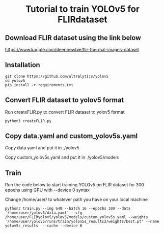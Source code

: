 #  <div align="center">Tutorial to train YOLOv5 for FLIRdataset</div>

## Download FLIR dataset using the link below
https://www.kaggle.com/deepnewbie/flir-thermal-images-dataset

## Installation
```
git clone https://github.com/ultralytics/yolov5
cd yolov5
pip install -r requirements.txt
```

## Convert FLIR dataset to yolov5 format
Run createFLIR.py to convert FLIR dataset to yolov5 format
```
python3 createFLIR.py
```

## Copy data.yaml and custom_yolov5s.yaml 
Copy data.yaml and put it in ./yolov5 

Copy custom_yolov5s.yaml and put it in ./yolov5/models

## Train
Run the code below to start training YOLOv5 on FLIR dataset for 300 epochs using GPU with --device 0 syntax

Change /home/user/ to whatever path you have on your local machine
```
python3 train.py --img 640 --batch 16 --epochs 300 --data '/home/user/yolov5/data.yaml' --cfg /home/user/FLIRyolov5/yolov5/models/custom_yolov5s.yaml --weights '/home/user/yolov5/runs/train/yolov5s_results2/weights/best.pt' --name yolov5s_results  --cache --device 0 
```

